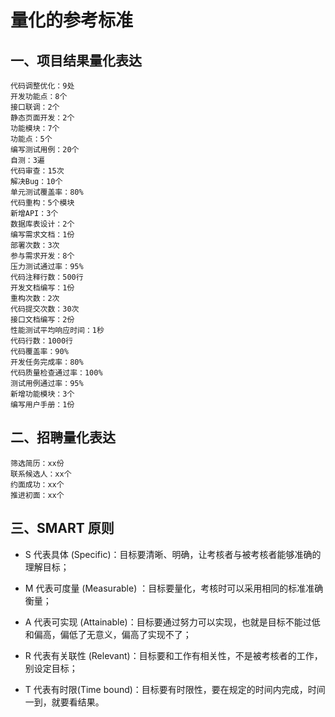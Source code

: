 # 量化的参考标准

## 一、项目结果量化表达

```
代码调整优化：9处
开发功能点：8个
接口联调：2个
静态页面开发：2个
功能模块：7个
功能点：5个
编写测试用例：20个
自测：3遍
代码审查：15次
解决Bug：10个
单元测试覆盖率：80%
代码重构：5个模块
新增API：3个
数据库表设计：2个
编写需求文档：1份
部署次数：3次
参与需求开发：8个
压力测试通过率：95%
代码注释行数：500行
开发文档编写：1份
重构次数：2次
代码提交次数：30次
接口文档编写：2份
性能测试平均响应时间：1秒
代码行数：1000行
代码覆盖率：90%
开发任务完成率：80%
代码质量检查通过率：100%
测试用例通过率：95%
新增功能模块：3个
编写用户手册：1份
```

## 二、招聘量化表达

```
筛选简历：xx份
联系候选人：xx个
约面成功：xx个
推进初面：xx个
```

## 三、SMART 原则

- S 代表具体 (Specific)：目标要清晰、明确，让考核者与被考核者能够准确的理解目标；

- M 代表可度量 (Measurable) ：目标要量化，考核时可以采用相同的标准准确衡量；

- A 代表可实现 (Attainable)：目标要通过努力可以实现，也就是目标不能过低和偏高，偏低了无意义，偏高了实现不了；

- R 代表有关联性 (Relevant)：目标要和工作有相关性，不是被考核者的工作，别设定目标；

- T 代表有时限(Time bound)：目标要有时限性，要在规定的时间内完成，时间一到，就要看结果。
